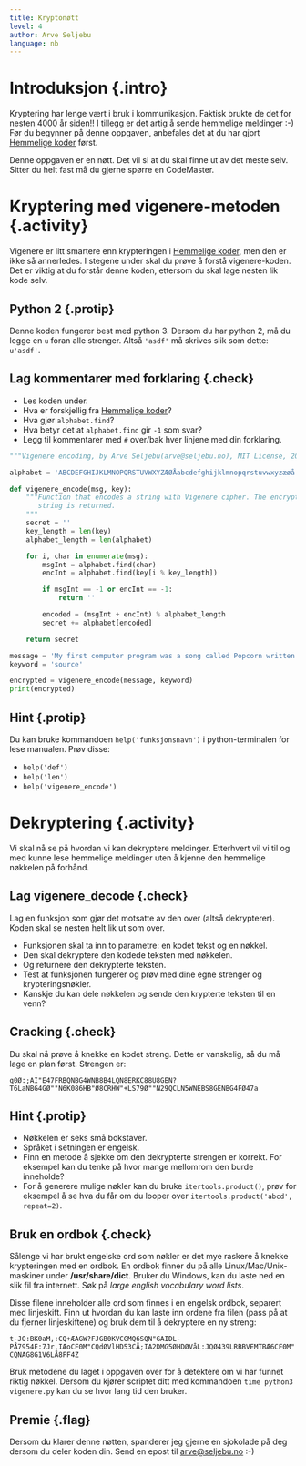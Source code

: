 ```yaml
---
title: Kryptonøtt
level: 4
author: Arve Seljebu
language: nb
---
```


# Introduksjon {.intro}
Kryptering har lenge vært i bruk i kommunikasjon. Faktisk brukte de
det for nesten 4000 år siden!! I tillegg er det artig å sende
hemmelige meldinger :-) Før du begynner på denne oppgaven, anbefales
det at du har gjort [Hemmelige koder] først.

Denne oppgaven er en nøtt. Det vil si at du skal finne ut av det meste selv.
Sitter du helt fast må du gjerne spørre en CodeMaster.


# Kryptering med vigenere-metoden {.activity}
Vigenere er litt smartere enn krypteringen i [Hemmelige koder],
men den er ikke så annerledes. I stegene under skal du prøve å forstå
vigenere-koden. Det er viktig at du forstår denne koden, ettersom du skal lage
nesten lik kode selv.

## Python 2 {.protip}
Denne koden fungerer best med python 3. Dersom du har python 2, må du legge en
`u` foran alle strenger. Altså `'asdf'` må skrives slik som dette: `u'asdf'`.

## Lag kommentarer med forklaring {.check}
- Les koden under.
- Hva er forskjellig fra [Hemmelige koder]?
- Hva gjør `alphabet.find`?
- Hva betyr det at `alphabet.find` gir `-1` som svar?
- Legg til kommentarer med `#` over/bak hver linjene med din forklaring.


```python
"""Vigenere encoding, by Arve Seljebu(arve@seljebu.no), MIT License, 2014"""

alphabet = 'ABCDEFGHIJKLMNOPQRSTUVWXYZÆØÅabcdefghijklmnopqrstuvwxyzæøå .,?-_;:+1234567890"'

def vigenere_encode(msg, key):
    """Function that encodes a string with Vigenere cipher. The encrypted
       string is returned.
    """
    secret = ''
    key_length = len(key)
    alphabet_length = len(alphabet)

    for i, char in enumerate(msg):
        msgInt = alphabet.find(char)
        encInt = alphabet.find(key[i % key_length])

        if msgInt == -1 or encInt == -1:
            return ''

        encoded = (msgInt + encInt) % alphabet_length
        secret += alphabet[encoded]

    return secret

message = 'My first computer program was a song called Popcorn written in QBasic. The second computer program I made was a bot made for IRC.'
keyword = 'source'

encrypted = vigenere_encode(message, keyword)
print(encrypted)
```

## Hint {.protip}
Du kan bruke kommandoen `help('funksjonsnavn')` i python-terminalen for lese
manualen. Prøv disse:

- `help('def')`
- `help('len')`
- `help('vigenere_encode')`


# Dekryptering {.activity}

Vi skal nå se på hvordan vi kan dekryptere meldinger. Etterhvert vil
vi til og med kunne lese hemmelige meldinger uten å kjenne den
hemmelige nøkkelen på forhånd.

## Lag vigenere_decode {.check}
Lag en funksjon som gjør det motsatte av den over (altså dekrypterer). Koden skal
se nesten helt lik ut som over.

- Funksjonen skal ta inn to parametre: en kodet tekst og en nøkkel.
- Den skal dekryptere den kodede teksten med nøkkelen.
- Og returnere den dekrypterte teksten.
- Test at funksjonen fungerer og prøv med dine egne strenger og krypteringsnøkler.
- Kanskje du kan dele nøkkelen og sende den krypterte teksten til en venn?


## Cracking {.check}
Du skal nå prøve å knekke en kodet streng. Dette er vanskelig, så du må lage en
plan først. Strengen er:

`q0Ø:;AI"E47FRBQNBG4WNB8B4LQN8ERKC88U8GEN?T6LaNBG4GØ""N6K086HB"Ø8CRHW"+LS79Ø""N29QCLN5WNEBS8GENBG4FØ47a`

## Hint {.protip}
- Nøkkelen er seks små bokstaver.
- Språket i setningen er engelsk.
- Finn en metode å sjekke om den dekrypterte strengen er korrekt. For eksempel kan du tenke på hvor
  mange mellomrom den burde inneholde?
- For å generere mulige nøkler kan du bruke `itertools.product()`, prøv for eksempel å se hva du får om du looper over `itertools.product('abcd', repeat=2)`.

## Bruk en ordbok {.check}
Sålenge vi har brukt engelske ord som nøkler er det mye raskere å knekke
krypteringen med en ordbok. En ordbok finner du på alle Linux/Mac/Unix-maskiner
under **/usr/share/dict**. Bruker du Windows, kan du laste ned en slik fil fra
internett. Søk på *large english vocabulary word lists*.

Disse filene inneholder alle ord som finnes i en engelsk ordbok, separert med linjeskift. Finn ut hvordan du kan laste inn ordene fra filen (pass på at du fjerner linjeskiftene) og bruk dem til å dekryptere en ny streng:

`t-JO:BK0aM,:CQ+ÆAGW?FJGB0KVCGMQ6SQN"GAIDL-PÅ7954E:7Jr,IÆoCF0M"CQdØVlHD53CÅ;IA2DMG5ØHDØVåL:JQØ439LRBBVEMTBÆ6CF0M"CQNAG8G1V6LÅ8FF4Z`

Bruk metodene du laget i oppgaven over for å detektere om vi har funnet riktig
nøkkel. Dersom du kjører scriptet ditt med kommandoen `time python3 vigenere.py`
kan du se hvor lang tid den bruker.


## Premie {.flag}
Dersom du klarer denne nøtten, spanderer jeg gjerne en sjokolade på deg dersom
du deler koden din. Send en epost til arve@seljebu.no :-)


[Hemmelige koder]: ../hemmelige_koder/hemmelige_koder.html
